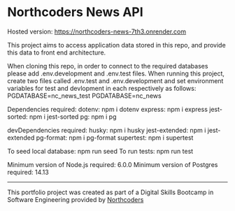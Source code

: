 # Northcoders News API

Hosted version: https://northcoders-news-7th3.onrender.com

This project aims to access application data stored in this repo, and provide this data to front end architecture.

When cloning this repo, in order to connect to the required databases please add .env.development and .env.test files.
When running this project, create two files called .env.test and .env.development and set environment variables for test and devlopment in each respectively as follows: PGDATABASE=nc_news_test
PGDATABASE=nc_news

Dependencies required: 
dotenv: npm i dotenv
express: npm i express
jest-sorted: npm i jest-sorted
pg: npm i pg

devDependencies required:
husky: npm i husky
jest-extended: npm i jest-extended
pg-format: npm i pg-format
supertest: npm i supertest

To seed local database: npm run seed
To run tests: npm run test

Minimum version of Node.js required: 6.0.0
Minimum version of Postgres required: 14.13

--- 

This portfolio project was created as part of a Digital Skills Bootcamp in Software Engineering provided by [Northcoders](https://northcoders.com/)
